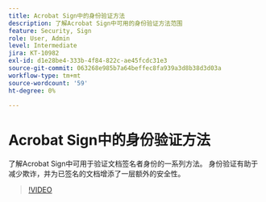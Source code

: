 ```yaml
---
title: Acrobat Sign中的身份验证方法
description: 了解Acrobat Sign中可用的身份验证方法范围
feature: Security, Sign
role: User, Admin
level: Intermediate
jira: KT-10982
exl-id: d1e28be4-333b-4f84-822c-ae45fcdc31e3
source-git-commit: 063268e985b7a64beffec8fa939a3d8b38d3d03a
workflow-type: tm+mt
source-wordcount: '59'
ht-degree: 0%

---
```


# Acrobat Sign中的身份验证方法

了解Acrobat Sign中可用于验证文档签名者身份的一系列方法。 身份验证有助于减少欺诈，并为已签名的文档增添了一层额外的安全性。

>[!VIDEO](https://video.tv.adobe.com/v/3447592?quality=12&learn=on&hidetitle=true&captions=chi_hans)
